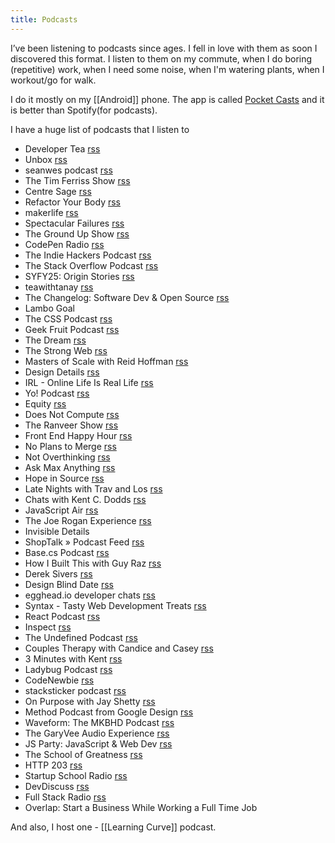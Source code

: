 ```yaml
---
title: Podcasts
---
```


I’ve been listening to podcasts since ages. I fell in love with them as soon I discovered this format. I listen to them on my commute, when I do boring (repetitive) work, when I need some noise, when I'm watering plants, when I workout/go for walk.

I do it mostly on my [[Android]] phone. The app is called [Pocket Casts](https://www.pocketcasts.com/) and it is better than Spotify(for podcasts).

I have a huge list of podcasts that I listen to

- Developer Tea [rss](https://rss.simplecast.com/podcasts/363/rss)
- Unbox [rss](https://anchor.fm/s/3b926a4/podcast/rss)
- seanwes podcast [rss](https://seanwes.com/feed/podcast)
- The Tim Ferriss Show [rss](https://rss.art19.com/tim-ferriss-show)
- Centre Sage [rss](https://anchor.fm/s/1008ad44/podcast/rss)
- Refactor Your Body [rss](https://anchor.fm/s/82ea484/podcast/rss)
- makerlife [rss](https://feeds.transistor.fm/makerlife)
- Spectacular Failures [rss](https://feeds.publicradio.org/public_feeds/spectacular-failures/itunes/rss.rss)
- The Ground Up Show [rss](https://mattdavella.libsyn.com/rss)
- CodePen Radio [rss](https://blog.codepen.io/feed/podcast/)
- The Indie Hackers Podcast [rss](https://feeds.transistor.fm/the-indie-hackers-podcast)
- The Stack Overflow Podcast [rss](http://blog.stackexchange.com/feed/podcast)
- SYFY25: Origin Stories [rss](https://rss.art19.com/syfy25)
- teawithtanay [rss](https://anchor.fm/s/d4ab430/podcast/rss)
- The Changelog: Software Dev & Open Source [rss](https://changelog.com/podcast/feed)
- Lambo Goal
- The CSS Podcast [rss](https://thecsspodcast.libsyn.com/rss)
- Geek Fruit Podcast [rss](https://static.adorilabs.com/feed/geek-fruit-podcast.xml)
- The Dream [rss](https://www.omnycontent.com/d/playlist/aaea4e69-af51-495e-afc9-a9760146922b/5090fbc5-4e0d-4b52-9f28-aa3200e14bba/f75dd646-aa8d-4472-9b9a-aa3200e14bbf/podcast.rss)
- The Strong Web [rss](https://feeds.simplecast.com/_8vUv6Nh)
- Masters of Scale with Reid Hoffman [rss](https://rss.art19.com/masters-of-scale)
- Design Details [rss](https://rss.simplecast.com/podcasts/1034/rss)
- IRL - Online Life Is Real Life [rss](https://feeds.mozilla-podcasts.org/irl)
- Yo! Podcast [rss](https://feeds.simplecast.com/krDXNg2G)
- Equity [rss](https://feeds.simplecast.com/LDd0maWN)
- Does Not Compute [rss](https://rss.simplecast.com/podcasts/1386/rss)
- The Ranveer Show [rss](https://feeds.simplecast.com/7PWFZi_d)
- Front End Happy Hour [rss](https://feeds.soundcloud.com/users/soundcloud:users:206137365/sounds.rss)
- No Plans to Merge [rss](https://feeds.simplecast.com/tjCffbY2)
- Not Overthinking [rss](https://feeds.transistor.fm/not-overthinking)
- Ask Max Anything [rss](https://anchor.fm/s/106e8f4c/podcast/rss)
- Hope in Source [rss](https://feeds.transistor.fm/hope-in-source)
- Late Nights with Trav and Los [rss](https://feeds.simplecast.com/weVLqLY9)
- Chats with Kent C. Dodds [rss](https://feeds.simplecast.com/X_wS_WYh)
- JavaScript Air [rss](https://audio.javascriptair.com/feed.xml)
- The Joe Rogan Experience [rss](http://joeroganexp.joerogan.libsynpro.com/rss)
- Invisible Details
- ShopTalk » Podcast Feed [rss](https://shoptalkshow.com/feed/podcast)
- Base.cs Podcast [rss](http://feeds.codenewbie.org/basecs_podcast.xml)
- How I Built This with Guy Raz [rss](https://feeds.npr.org/510313/podcast.xml)
- Derek Sivers [rss](https://sivers.org/podcast.rss)
- Design Blind Date [rss](https://feeds.simplecast.com/WMrB80A8)
- egghead.io developer chats [rss](https://feeds.simplecast.com/saRCLXVY)
- Syntax - Tasty Web Development Treats [rss](https://feed.syntax.fm/rss)
- React Podcast [rss](https://rss.simplecast.com/podcasts/6265/rss)
- Inspect [rss](https://inspect.fm/feed.xml)
- The Undefined Podcast [rss](https://feeds.simplecast.com/8lcA0Is7)
- Couples Therapy with Candice and Casey [rss](https://anchor.fm/s/3b2be68/podcast/rss)
- 3 Minutes with Kent [rss](https://www.briefs.fm/3-minutes-with-kent.xml)
- Ladybug Podcast [rss](https://pinecast.com/feed/ladybug-podcast)
- CodeNewbie [rss](http://feeds.codenewbie.org/cnpodcast.xml)
- stacksticker podcast [rss](https://feeds.transistor.fm/stacksticker-podcast)
- On Purpose with Jay Shetty [rss](https://rss.art19.com/on-purpose-with-jay-shetty)
- Method Podcast from Google Design [rss](https://googledesignmethod.libsyn.com/rss)
- Waveform: The MKBHD Podcast [rss](http://feeds.feedburner.com/WaveformWithMkbhd)
- The GaryVee Audio Experience [rss](https://anchor.fm/s/f39a864/podcast/rss)
- JS Party: JavaScript & Web Dev [rss](https://changelog.com/jsparty/feed)
- The School of Greatness [rss](https://rss.art19.com/the-school-of-greatness)
- HTTP 203 [rss](http://feeds.feedburner.com/Http203Podcast)
- Startup School Radio [rss](http://feeds.soundcloud.com/users/soundcloud:users:150759713/sounds.rss)
- DevDiscuss [rss](http://feeds.devpods.dev/devdiscuss_podcast.xml)
- Full Stack Radio [rss](https://feeds.simplecast.com/Gd37VcDw)
- Overlap: Start a Business While Working a Full Time Job

And also, I host one - [[Learning Curve]] podcast.
